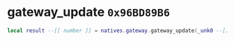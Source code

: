 # gateway_update `0x96BD89B6`

```lua
local result --[[ number ]] = natives.gateway.gateway_update(_unk0 --[[ number ]])
```